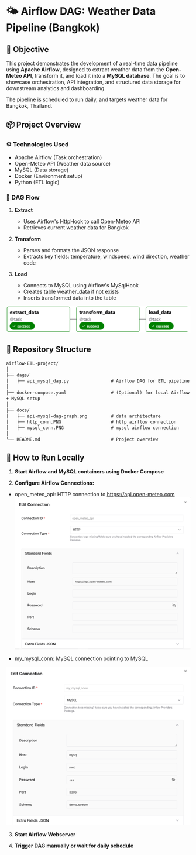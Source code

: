 # 🌤️ Airflow DAG: Weather Data Pipeline (Bangkok)

## 🎯 Objective
This project demonstrates the development of a real-time data pipeline using **Apache Airflow**, designed to extract weather data from the **Open-Meteo API**, transform it, and load it into a **MySQL database**. The goal is to showcase orchestration, API integration, and structured data storage for downstream analytics and dashboarding.

The pipeline is scheduled to run daily, and targets weather data for Bangkok, Thailand.

## 📦 Project Overview

### ⚙️ Technologies Used
- Apache Airflow (Task orchestration)
- Open-Meteo API (Weather data source)
- MySQL (Data storage)
- Docker (Environment setup)
- Python (ETL logic)

### 🔁 DAG Flow
1.  **Extract**
    - Uses Airflow's HttpHook to call Open-Meteo API
    - Retrieves current weather data for Bangkok

2.  **Transform**
    - Parses and formats the JSON response
    - Extracts key fields: temperature, windspeed, wind direction, weather code

3.  **Load**
    - Connects to MySQL using Airflow's MySqlHook
    - Creates table weather_data if not exists
    - Inserts transformed data into the table

![Dag Flow](docs/api-mysql-dag-graph.png)

## 📂 Repository Structure
```
airflow-ETL-project/
│
├── dags/                          
│   ├── api_mysql_dag.py                # Airflow DAG for ETL pipeline
│ 
├── docker-compose.yaml                 # (Optional) for local Airflow + MySQL setup
│ 
├── docs/                               
│   ├── api-mysql-dag-graph.png         # data architecture
│   ├── http_conn.PNG                   # http airflow connection
│   ├── mysql_conn.PNG                  # mysql airflow connection
│   
└── README.md                           # Project overview
```

## 🧪 How to Run Locally

1.  **Start Airflow and MySQL containers using Docker Compose**

2.  **Configure Airflow Connections:**

- open_meteo_api: HTTP connection to https://api.open-meteo.com
![http_conn](docs/http_conn.PNG)

- my_mysql_conn: MySQL connection pointing to MySQL

![mysql_conn](docs/mysql_conn.PNG)

3.  **Start Airflow Webserver**

4.  **Trigger DAG manually or wait for daily schedule**
